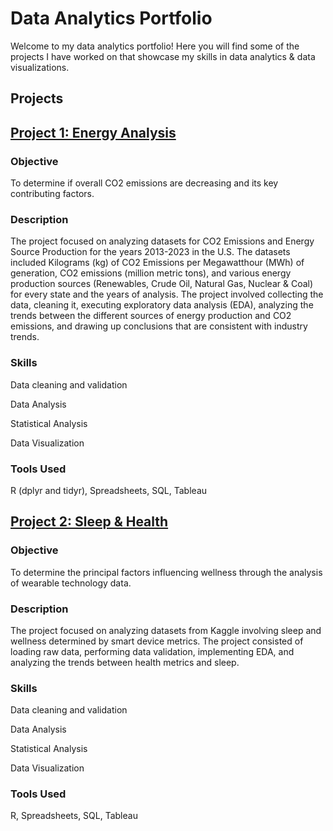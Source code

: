 
# Data Analytics Portfolio

Welcome to my data analytics portfolio! Here you will find some of the projects I have worked on that showcase my skills in data analytics & data visualizations.

## Projects

## [Project 1: Energy Analysis](./Project1)

### Objective

To determine if overall CO2 emissions are decreasing and its key contributing factors. 

### Description

The project focused on analyzing datasets for CO2 Emissions and Energy Source Production for the years 2013-2023 in the U.S. The datasets included Kilograms (kg) of CO2 Emissions per Megawatthour (MWh) of generation, CO2 emissions (million metric tons), and various energy production sources (Renewables, Crude Oil, Natural Gas, Nuclear & Coal) for every state and the years of analysis. The project involved collecting the data, cleaning it, executing exploratory data analysis (EDA), analyzing the trends between the different sources of energy production and CO2 emissions, and drawing up conclusions that are consistent with industry trends.  

### Skills

Data cleaning and validation

Data Analysis

Statistical Analysis 

Data Visualization

### Tools Used

R (dplyr and tidyr), Spreadsheets, SQL, Tableau


## [Project 2: Sleep & Health](./Project2)


### Objective

To determine the principal factors influencing wellness through the analysis of wearable technology data.

### Description

The project focused on analyzing datasets from Kaggle involving sleep and wellness determined by smart device metrics. The project consisted of loading raw data, performing data validation, implementing EDA, and analyzing the trends between health metrics and sleep. 

### Skills

Data cleaning and validation

Data Analysis

Statistical Analysis 

Data Visualization

### Tools Used

R, Spreadsheets, SQL, Tableau
